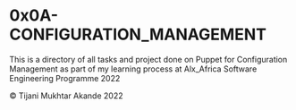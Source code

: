 # 0x0A-CONFIGURATION_MANAGEMENT

This is a directory of all tasks and project done on Puppet for Configuration Management as part of my learning process at Alx_Africa Software Engineering Programme 2022

© Tijani Mukhtar Akande 2022
